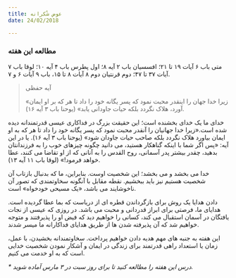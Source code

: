 ```yaml
---
title: عوض شُکرانه
date: 24/02/2018

---
```


### مطالعه این هفته
متی باب ۶ آیات ۱۹ تا ۲۱؛ افسسیان باب ۲ آیه ۸؛ اول پطرس باب ۴ آیه ۱۰؛ لوقا باب ۷ آیات ۳۷ تا ۴۷؛ دوم قرنتیان دوم ۸ آیات ۸ تا ۱۵، باب ۹ آیات ۶ و ۷.

> <p>آیه حفظی</p>
> «زیرا خدا جهان را اینقدر محبت نمود که پسر یگانه خود را داد تا هر که بر او ایمان آورد، هلاک نگردد بلکه حیات جاودانی یابد» (یوحنا باب ۳ آیه ۱۶).

خدای ما یک خدای بخشنده است؛ این حقیقت بزرگ در فداکاری عیسی قدرتمندانه دیده شده است.«زیرا خدا جهانیان را آنقدر محبت نمود که پسر یگانه خود را داد تا هر که به او ایمان بیاورد هلاک نگردد بلکه صاحب حیات جاودان شود» (یوحنا باب ۳ آیه ۱۶). یا در این آیه: «پس اگر شما با اینکه گناهکار هستید، می دانید چگونه چیزهای خوب را به فرزندانتان بدهید، چقدر بیشتر پدر آسمانی، روح القدس را به آنانی که از او تقاضا می کنند، عطا خواهد فرمود!» (لوقا باب ۱۱ آیه ۱۳).

خدا می بخشد و می بخشد؛ این شخصیت اوست. بنابراین، ما که بدنبال بازتاب آن شخصیت هستیم نیز باید ببخشیم. نقطه مقابل با آنگونه سخاوتمندی که تصور آن ناخوشایند می باشد، «یک مسیحی خودخواه» است.

دادن هدایا یک روش برای بازگرداندن قطره ای از دریاست که بما عطا گردیده است. هدایای ما، فرصتی برای ابراز قدردانی و محبت می باشد. در روزی که عیسی از نجات یافتگان در آسمان استقبال می کند، کسانی را خواهیم دید که فیض او را پذیرفتند و متوجه خواهیم شد که آن پذیرفته شدن ها از طریق هدایای فداکارانه ما میسر شدند.

این هفته به جنبه های مهم هدیه دادن خواهیم پرداخت. سخاوتمندانه بخشیدن، با عمل، زمان یا استعداد راهی قدرتمند برای زندگی در ایمان و آشکار نمودن شخصیت خدایی است که به او خدمت می کنیم.

_* درس این هفته را مطالعه کنید تا برای روز سبت در ۳ مارس آماده شوید._